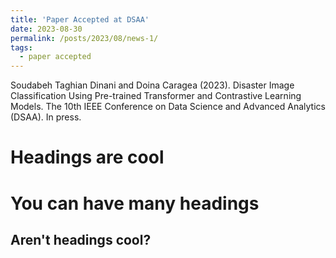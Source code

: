 ```yaml
---
title: 'Paper Accepted at DSAA'
date: 2023-08-30
permalink: /posts/2023/08/news-1/
tags:
  - paper accepted
---
```


Soudabeh Taghian Dinani and Doina Caragea (2023). Disaster Image Classification Using Pre-trained Transformer and Contrastive Learning Models. The 10th IEEE Conference on Data Science and Advanced Analytics (DSAA). In press.

Headings are cool
======

You can have many headings
======

Aren't headings cool?
------
